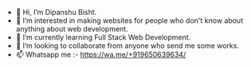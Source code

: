 - 👋 Hi, I’m Dipanshu Bisht.
- 👀 I’m interested in making websites for people who don't know about anything about web development.
- 🌱 I’m currently learning Full Stack Web Development.
- 💞️ I’m looking to collaborate from anyone who send me some works.
- 📫 Whatsapp me :- https://wa.me/+919650639634/

<!---
BDX-Bisht/BDX-Bisht is a ✨ special ✨ repository because its `README.md` (this file) appears on your GitHub profile.
You can click the Preview link to take a look at your changes.
--->
